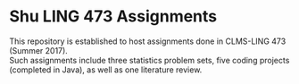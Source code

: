 # Shu LING 473 Assignments
This repository is established to host assignments done in CLMS-LING 473 (Summer 2017).   \
Such assignments include three statistics problem sets, five coding projects (completed in Java), as well as one literature review.
 


